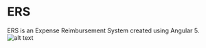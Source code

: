 # ERS
ERS is an Expense Reimbursement System created using Angular 5.
![alt text](ERS/screenshots/ERS-capture.PNG "ERS Admin Page")
